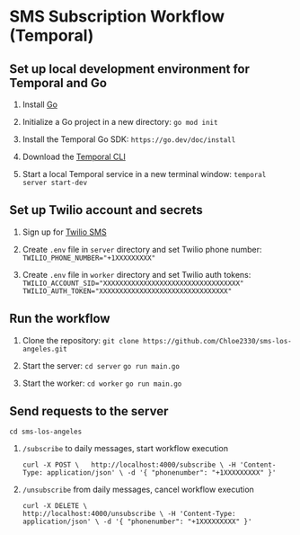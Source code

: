 # SMS Subscription Workflow (Temporal) 

## Set up local development environment for Temporal and Go 

1. Install [Go](https://go.dev/doc/install)

2. Initialize a Go project in a new directory: `go mod init`

3. Install the Temporal Go SDK: `https://go.dev/doc/install`

4. Download the [Temporal CLI](https://go.dev/doc/install)

5. Start a local Temporal service in a new terminal window: `temporal server start-dev`

## Set up Twilio account and secrets 

1. Sign up for [Twilio SMS](https://www.twilio.com/en-us/messaging/channels/sms)

2. Create `.env` file in `server` directory and set Twilio phone number: `TWILIO_PHONE_NUMBER="+1XXXXXXXXX"`

3. Create `.env` file in `worker` directory and set Twilio auth tokens: `TWILIO_ACCOUNT_SID="XXXXXXXXXXXXXXXXXXXXXXXXXXXXXXXXXX"` `TWILIO_AUTH_TOKEN="XXXXXXXXXXXXXXXXXXXXXXXXXXXXXXXX"`

## Run the workflow 

1. Clone the repository: `git clone https://github.com/Chloe2330/sms-los-angeles.git`

2. Start the server: `cd server` `go run main.go`

3. Start the worker: `cd worker` `go run main.go`

## Send requests to the server

`cd sms-los-angeles`

1. `/subscribe` to daily messages, start workflow execution

    `curl -X POST \  
  http://localhost:4000/subscribe \
  -H 'Content-Type: application/json' \
  -d '{
    "phonenumber": "+1XXXXXXXXX"
  }'`

2. `/unsubscribe` from daily messages, cancel workflow execution

    `curl -X DELETE \                                          
  http://localhost:4000/unsubscribe \
  -H 'Content-Type: application/json' \
  -d '{
    "phonenumber": "+1XXXXXXXXX"
  }'`
